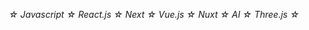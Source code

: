 <p align="center">
  <em>&star; Javascript &star; React.js &star; Next &star; Vue.js &star; Nuxt &star; AI &star; Three.js &star;</em>
</p>

<!---
supershaneski/supershaneski is a ✨ special ✨ repository because its `README.md` (this file) appears on your GitHub profile.
You can click the Preview link to take a look at your changes.
--->
